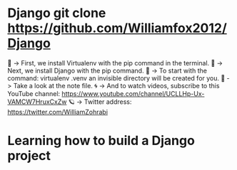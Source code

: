 # Django git clone https://github.com/Williamfox2012/Django

📘 -> First, we install Virtualenv with the pip command in the terminal.
📕 -> Next, we install Django with the pip command.
📙 -> To start with the command: virtualenv .venv an invisible directory will be created for you.
📓 -> Take a look at the note file.
🌀 -> And to watch videos, subscribe to this YouTube channel:
https://www.youtube.com/channel/UCLLHp-Ux-VAMCW7HruxCxZw
🪐 -> Twitter address:
https://twitter.com/WilliamZohrabi
# Learning how to build a Django project